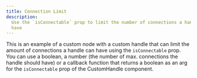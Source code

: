 ```yaml
---
title: Connection Limit
description:
  Use the `isConnectable` prop to limit the number of connections a handle can
  have
---
```


This is an example of a custom node with a custom handle that can limit the
amount of connections a handle can have using the `isConnectable` prop. You can
use a boolean, a number (the number of max. connections the handle should have)
or a callback function that returns a boolean as an arg for the `isConnectable`
prop of the CustomHandle component.

<RemoteCodeViewer route="examples/nodes/connection-limit" framework="react" />
